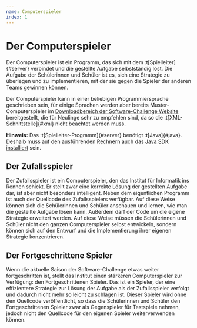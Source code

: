 ```yaml
---
name: Computerspieler
index: 1
---
```


# Der Computerspieler

Der Computerspieler ist ein Programm, 
das sich mit dem :t[Spielleiter]{#server} verbindet 
und die gestellte Aufgabe selbstständig löst.
Die Aufgabe der Schülerinnen und Schüler ist es,
sich eine Strategie zu überlegen und zu implementieren,
mit der sie gegen die Spieler der anderen Teams gewinnen können.

Der Computerspieler kann in einer beliebigen Programmiersprache geschrieben sein,
für einige Sprachen werden aber bereits Muster-Computerspieler 
im [Downloadbereich der Software-Challenge Website](https://software-challenge.de/dokumentation-und-material) bereitgestellt,
die für Neulinge sehr zu empfehlen sind,
da so die :t[XML-Schnittstelle]{#xml} nicht beachtet werden muss.

**Hinweis:** Das :t[Spielleiter-Programm]{#server} benötigt :t[Java]{#java}.
Deshalb muss auf den ausführenden Rechnern 
auch das [Java SDK installiert](entwicklung/installation-von-java) sein.

## Der Zufallsspieler

Der Zufallsspieler ist ein Computerspieler, den das Institut für
Informatik ins Rennen schickt. Er stellt zwar eine korrekte Lösung der
gestellten Aufgabe dar, ist aber nicht besonders intelligent. Neben dem
eigentlichen Programm ist auch der Quellcode des Zufallsspielers
verfügbar. Auf diese Weise können sich die Schülerinnen und Schüler 
anschauen und lernen, wie man die gestellte Aufgabe lösen kann. Außerdem 
darf der Code um die eigene Strategie erweitert werden. Auf diese Weise 
müssen die Schülerinnen und Schüler nicht den ganzen Computerspieler 
selbst entwickeln, sondern können sich auf den Entwurf und die 
Implementierung ihrer eigenen Strategie konzentrieren.

## Der Fortgeschrittene Spieler

Wenn die aktuelle Saison der Software-Challenge etwas weiter
fortgeschritten ist, stellt das Institut einen stärkeren Computerspieler
zur Verfügung: den Fortgeschrittenen Spieler. Das ist ein Spieler, der eine
effizientere Strategie zur Lösung der Aufgabe als der Zufallsspieler
verfolgt und dadurch nicht mehr so leicht zu schlagen ist. Dieser
Spieler wird ohne den Quellcode veröffentlicht, so dass die 
Schülerinnen und Schüler den Fortgeschrittenen Spieler zwar als 
Gegenspieler für Testspiele nehmen, jedoch nicht den Quellcode für den 
eigenen Spieler weiterverwenden können.
